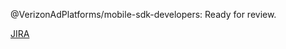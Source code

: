 @VerizonAdPlatforms/mobile-sdk-developers: Ready for review.

[JIRA](https://jira.ops.aol.com/browse/OMSDK-XXXX)
